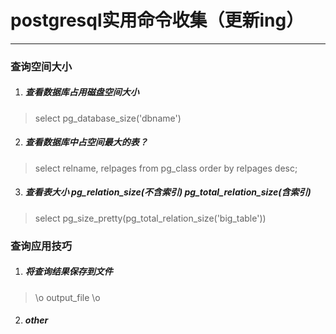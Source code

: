 # postgresql实用命令收集（更新ing）
*** 

### 查询空间大小
1. ##### 查看数据库占用磁盘空间大小
> select pg_database_size('dbname')

2. ##### 查看数据库中占空间最大的表？
> select relname, relpages from pg_class order by relpages desc;

3. ##### 查看表大小 pg_relation_size(不含索引)  pg_total_relation_size(含索引)
> select pg_size_pretty(pg_total_relation_size('big_table'))



### 查询应用技巧
1. ##### 将查询结果保存到文件 
> \o output_file \o

2. ##### other
